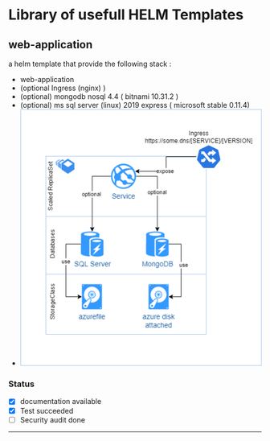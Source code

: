 # Library of usefull HELM Templates

## web-application

a helm template that provide the following stack :

* web-application
* (optional Ingress (nginx) )
* (optional) mongodb nosql 4.4 ( bitnami 10.31.2 )
* (optional) ms sql server (linux) 2019 express ( microsoft stable 0.11.4)
* ![](web-application/documents/overview.png)
  

### Status

* [x] documentation available
* [x] Test succeeded
* [ ] Security audit done

---
